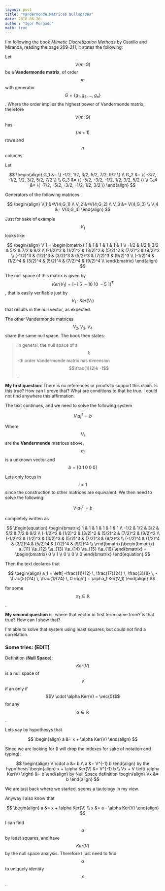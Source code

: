 ```yaml
---
layout: post
title: "Vandermonde Matrices Nullspaces"
date: 2018-06-20
author: "Igor Morgado"
math: true
---
```


I'm following the book *Mimetic Discretization Methods* by Castillo and Miranda, reading the page 209-211, it states the following:

Let $$V(m;G)$$ be a **Vandermonde matrix**, of order $$m$$ with generator $$G = \{ g_1, g_2, \ldots, g_n \}$$. Where the order implies the highest power of Vandermonde matrix, therefore $$V(m;G)$$ has $$(m+1)$$ rows and $$n$$ columns. 

Let 

$$
\begin{align}
G_1 &= \{ -1/2, 1/2, 3/2, 5/2, 7/2, 9/2 \} \\
G_2 &= \{ -3/2, -1/2, 1/2, 3/2, 5/2, 7/2 \} \\
G_3 &= \{ -5/2, -3/2, -1/2, 1/2, 3/2, 5/2 \} \\
G_4 &= \{ -7/2, -5/2, -3/2, -1/2, 1/2, 3/2 \}
\end{align}
$$

Generators of the following matrices

$$
\begin{align}
V_1 &=V(4;G_1) \\
V_2 &=V(4;G_2) \\
V_3 &= V(4;G_3) \\
V_4 &= V(4;G_4)
\end{align}
$$

Just for sake of example $$V_1$$ looks like:

$$
\begin{align}
V_1 = \begin{bmatrix}
1 & 1 & 1 & 1 & 1 & 1 \\
-1/2 & 1/2 & 3/2 & 5/2 & 7/2 & 9/2 \\
(-1/2)^2 & (1/2)^2 & (3/2)^2 & (5/2)^2 & (7/2)^2 & (9/2)^2 \\
(-1/2)^3 & (1/2)^3 & (3/2)^3 & (5/2)^3 & (7/2)^3 & (9/2)^3 \\
(-1/2)^4 & (1/2)^4 & (3/2)^4 & (5/2)^4 & (7/2)^4 & (9/2)^4 \\
\end{bmatrix}
\end{align}
$$

The null space of this matrix is given by $$Ker(V_1) =[-1 \; 5 \; -10\; 10\; -5\; 1]^T$$, that is easily verifiable just by $$V_1 \cdot Ker(V_1)$$ that results in the null vector, as expected.

The other Vandermonde matrices $$V_2, V_3, V_4$$ share the same null space. The book then states:

> In general, the null space of a $$k$$-th order Vandermonde matrix has dimension $$\frac{1}{2}k -1$$.

**My first question**: There is no references or proofs to support this claim. Is this true? How can I prove that? What are conditions to that be true. I could not find anywhere this affirmation.

The text continues, and we need to solve the following system

$$
\begin{equation}
V_i a_i^T = b
\end{equation}
$$

Where $$V_i$$ are the **Vandermonde** matrices above, $$a_i$$ is a unknown vector and $$b = [ 0 \;1 \;0 \;0\; 0 ]$$

Lets only focus in $$i=1$$ since the construction to other matrices are equivalent. We then need to solve the following:

$$
\begin{equation}
V_1 a_1^T = b
\end{equation}
$$

completely written as

$$
\begin{equation}
\begin{bmatrix}
1 & 1 & 1 & 1 & 1 & 1 \\
-1/2 & 1/2 & 3/2 & 5/2 & 7/2 & 9/2 \\
(-1/2)^2 & (1/2)^2 & (3/2)^2 & (5/2)^2 & (7/2)^2 & (9/2)^2 \\
(-1/2)^3 & (1/2)^3 & (3/2)^3 & (5/2)^3 & (7/2)^3 & (9/2)^3 \\
(-1/2)^4 & (1/2)^4 & (3/2)^4 & (5/2)^4 & (7/2)^4 & (9/2)^4 \\
\end{bmatrix}\begin{bmatrix}
a_{11} \\a_{12} \\a_{13} \\a_{14} \\a_{15} \\a_{16}
\end{bmatrix} = \begin{bmatrix}
0 \\ 1 \\ 0 \\ 0 \\ 0
\end{bmatrix}
\end{equation}
$$

Then the text declares that 

$$
\begin{align}
a_1 = \left[ -\frac{11}{12} \, \frac{17}{24} \, \frac{3}{8} \, -\frac{5}{24} \,  \frac{1}{24} \, 0 \right]  + \alpha_1 Ker(V_1)
\end{align}
$$

for some $$\alpha_1 \in \mathbb{R}$$.

**My second question** is: where that vector in first term came from? Is that true? How can I show that?

I'm able to solve that system using least squares, but could not find a correlation.

### Some tries: (EDIT)

Definition (**Null Space**): $$Ker(V)$$ is a null space of $$V$$ if an only if $$V \cdot \alpha Ker(V) = \vec{0}$$ for any $$\alpha \in \mathbb{R}$$.

Lets say by hypothesys that

$$
\begin{align}
a &= x + \alpha Ker(V)
\end{align}
$$

Since we are looking for (I will drop the indexes for sake of notation and typing):

$$
\begin{align}
V \cdot a &= b \\
a &= V^{-1} b
\end{align}
by the hypothesis
\begin{align}
x + \alpha Ker(V) &= V^{-1} b \\
Vx + V \left( \alpha Ker(V) \right) &= b
\end{align}
by Null Space definition
\begin{align}
Vx &= b
\end{align}
$$

We are just back where we started, seems a tautology in my view.

Anyway I also know that

$$
\begin{align}
a &= x + \alpha Ker(V) \\
x &= a - \alpha Ker(V)
\end{align}
$$

I can find $$a$$ by least squares, and have $$Ker(V)$$ by the null space analysis. Therefore  I just need to find $$\alpha$$ to uniquely identify $$x$$.
